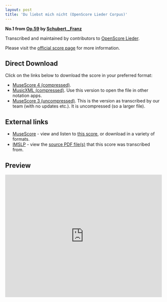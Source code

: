 ```yaml
---
layout: post
title: 'Du liebst mich nicht (OpenScore Lieder Corpus)'
---
```


__No.1 from [Op.59](https://fourscoreandmore.org/openscore/lieder/Schubert%2C_Franz/Op.59/) by [Schubert,_Franz](https://fourscoreandmore.org/openscore/lieder/Schubert%2C_Franz)__

Transcribed and maintained by contributors to [OpenScore Lieder].

Please visit the [official score page] for more information.

[official score page]: https://musescore.com/openscore-lieder-corpus/scores/5103323
[OpenScore Lieder]: https://musescore.com/openscore-lieder-corpus

## Direct Download

Click on the links below to download the score in your preferred format:
- [MuseScore 4 (compressed)](https://fourscoreandmore.org/openscore/lieder/Schubert%2C_Franz/Op.59/1_Du_liebst_mich_nicht.mscz).
- [MusicXML (compressed)](https://fourscoreandmore.org/openscore/lieder/Schubert%2C_Franz/Op.59/1_Du_liebst_mich_nicht.mxl). Use this version to open the file in other notation apps.
- [MuseScore 3 (uncompressed)](https://raw.githubusercontent.com/OpenScore/Lieder/refs/heads/main/scores/Schubert%2C_Franz/Op.59/1_Du_liebst_mich_nicht/lc5103323.mscx). This is the version as transcribed by our team (with no updates etc.). It is uncompressed (so a larger file).

## External links

- [MuseScore] - view and listen to [this score][MuseScore], or download in a variety of formats.
- [IMSLP] - view the [source PDF file(s)][IMSLP] that this score was transcribed from.

[MuseScore]: https://musescore.com/score/5103323
[IMSLP]: https://imslp.org/wiki/Special:ReverseLookup/16349

## Preview

<iframe width="100%" height="394" src="https://musescore.com/openscore-lieder-corpus/scores/5103323/embed" frameborder="0" allowfullscreen allow="autoplay; fullscreen"></iframe>
